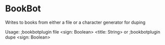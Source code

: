 # BookBot

Writes to books from either a file or a character generator for duping

Usage: ;bookbotplugin file <sign: Boolean> <title: String> or ;bookbotplugin dupe <sign: Boolean>